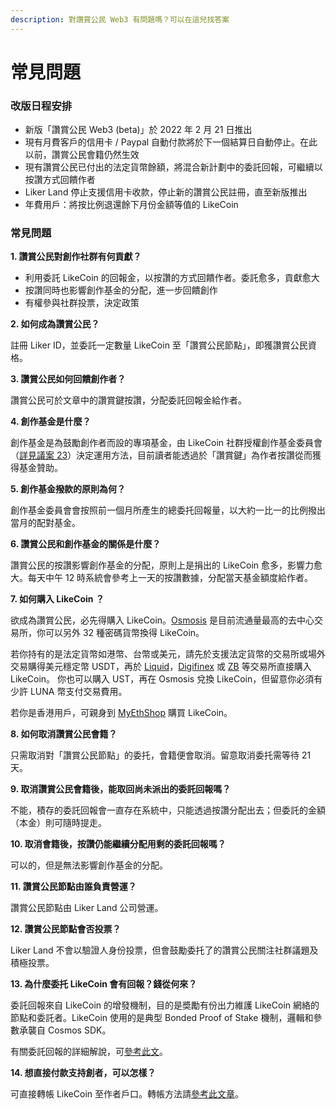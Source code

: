 ```yaml
---
description: 對讚賞公民 Web3 有問題嗎？可以在這兒找答案
---
```


# 常見問題

### 改版日程安排

* 新版「讚賞公民 Web3 (beta)」於 2022 年 2 月 21 日推出
* 現有月費客戶的信用卡 / Paypal 自動付款將於下一個結算日自動停止。在此以前，讚賞公民會籍仍然生效
* 現有讚賞公民已付出的法定貨幣餘額，將混合新計劃中的委託回報，可繼續以按讚方式回饋作者
* Liker Land 停止支援信用卡收款，停止新的讚賞公民註冊，直至新版推出
* 年費用戶：將按比例退還餘下月份金額等值的 LikeCoin

### 常見問題

**1. 讚賞公民對創作社群有何貢獻？**

* 利用委託 LikeCoin 的回報金，以按讚的方式回饋作者。委託愈多，貢獻愈大
* 按讚同時也影響創作基金的分配，進一步回饋創作
* 有權參與社群投票，決定政策

**2. 如何成為讚賞公民？**

註冊 Liker ID，並委託一定數量 LikeCoin 至「讚賞公民節點」，即獲讚賞公民資格。

**3. 讚賞公民如何回饋創作者？**

讚賞公民可於文章中的讚賞鍵按讚，分配委託回報金給作者。

**4. 創作基金是什麼？**

創作基金是為鼓勵創作者而設的專項基金，由 LikeCoin 社群授權創作基金委員會 （[詳見議案 23](https://likecoin.bigdipper.live/proposals/23)）決定運用方法，目前讀者能透過於「讚賞鍵」為作者按讚從而獲得基金贊助。

**5. 創作基金撥款的原則為何？**

創作基金委員會會按照前一個月所產生的總委托回報量，以大約一比一的比例撥出當月的配對基金。

**6. 讚賞公民和創作基金的關係是什麼？**

讚賞公民的按讚影響創作基金的分配，原則上是捐出的 LikeCoin 愈多，影響力愈大。每天中午 12 時系統會參考上一天的按讚數據，分配當天基金額度給作者。

**7. 如何購入 LikeCoin ？**

欲成為讚賞公民，必先得購入 LikeCoin。[Osmosis](../../guides/trade/trade-in-osmosis.md) 是目前流通量最高的去中心交易所，你可以另外 32 種密碼貨幣換得 LikeCoin。

若你持有的是法定貨幣如港幣、台幣或美元，請先於支援法定貨幣的交易所或場外交易購得美元穩定幣 USDT，再於 [Liquid](../../guides/trade/trade-in-liquid.md)，[Digifinex](../../guides/trade/trade-in-digifinex.md) 或 [ZB](../../guides/trade/trade-in-zb.md) 等交易所直接購入 LikeCoin。 你也可以購入 UST，再在 Osmosis 兌換 LikeCoin，但留意你必須有少許 LUNA 幣支付交易費用。

若你是香港用戶，可親身到 [MyEthShop](../../guides/trade/registering-and-trade-in-myethshop.md) 購買 LikeCoin。

**8. 如何取消讚賞公民會籍？**

只需取消對「讚賞公民節點」的委托，會籍便會取消。留意取消委托需等待 21 天。

**9. 取消讚賞公民會籍後，能取回尚未派出的委託回報嗎？**

不能，積存的委託回報會一直存在系統中，只能透過按讚分配出去；但委託的金額（本金）則可隨時提走。

**10. 取消會籍後，按讚仍能繼續分配用剩的委託回報嗎？**

可以的，但是無法影響創作基金的分配。

**11. 讚賞公民節點由誰負責營運？**

讚賞公民節點由 Liker Land 公司營運。

**12. 讚賞公民節點會否投票？**

Liker Land 不會以驗證人身份投票，但會鼓勵委托了的讚賞公民關注社群議題及積極投票。

**13. 為什麼委托 LikeCoin 會有回報？錢從何來？**

委託回報來自 LikeCoin 的增發機制，目的是奬勵有份出力維護 LikeCoin 網絡的節點和委託者。LikeCoin 使用的是典型 Bonded Proof of Stake 機制，邏輯和參數承襲自 Cosmos SDK。

有關委託回報的詳細解說，可[參考此文](../../guides/stake/where-comes-the-likecoin-rewards.md)。

**14. 想直接付款支持創者，可以怎樣？**

可直接轉帳 LikeCoin 至作者戶口。轉帳方法請[參考此文章](../../guides/wallet/like-pay.md)。
